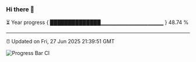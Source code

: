 ### Hi there 👋

⏳ Year progress { ██████████████▁▁▁▁▁▁▁▁▁▁▁▁▁▁▁▁ } 48.74 %

---

⏰ Updated on Fri, 27 Jun 2025 21:39:51 GMT

![Progress Bar CI](https://github.com/IshwaranRudhara/GIT-ACTION/workflows/Progress%20Bar%20CI/badge.svg)
